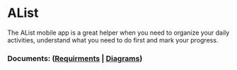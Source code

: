 # AList


 The AList mobile app is a great helper when you need to organize your daily activities, understand what you need to do first and mark your progress.

### Documents: ([Requirments](https://github.com/LoykoLina/AList/blob/master/Documents/Requirments.md) | [Diagrams](https://github.com/LoykoLina/AList/blob/master/Diagrams/Diagrams.md))
